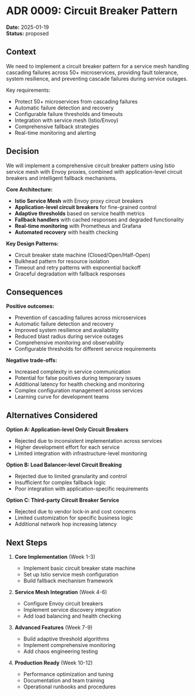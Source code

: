 # ADR 0009: Circuit Breaker Pattern

**Date:** 2025-01-19  
**Status:** proposed

## Context

We need to implement a circuit breaker pattern for a service mesh handling cascading failures across 50+ microservices, providing fault tolerance, system resilience, and preventing cascade failures during service outages.

Key requirements:
- Protect 50+ microservices from cascading failures
- Automatic failure detection and recovery
- Configurable failure thresholds and timeouts
- Integration with service mesh (Istio/Envoy)
- Comprehensive fallback strategies
- Real-time monitoring and alerting

## Decision

We will implement a comprehensive circuit breaker pattern using Istio service mesh with Envoy proxies, combined with application-level circuit breakers and intelligent fallback mechanisms.

**Core Architecture:**
- **Istio Service Mesh** with Envoy proxy circuit breakers
- **Application-level circuit breakers** for fine-grained control
- **Adaptive thresholds** based on service health metrics
- **Fallback handlers** with cached responses and degraded functionality
- **Real-time monitoring** with Prometheus and Grafana
- **Automated recovery** with health checking

**Key Design Patterns:**
- Circuit breaker state machine (Closed/Open/Half-Open)
- Bulkhead pattern for resource isolation
- Timeout and retry patterns with exponential backoff
- Graceful degradation with fallback responses

## Consequences

**Positive outcomes:**
- Prevention of cascading failures across microservices
- Automatic failure detection and recovery
- Improved system resilience and availability
- Reduced blast radius during service outages
- Comprehensive monitoring and observability
- Configurable thresholds for different service requirements

**Negative trade-offs:**
- Increased complexity in service communication
- Potential for false positives during temporary issues
- Additional latency for health checking and monitoring
- Complex configuration management across services
- Learning curve for development teams

## Alternatives Considered

**Option A: Application-level Only Circuit Breakers**
- Rejected due to inconsistent implementation across services
- Higher development effort for each service
- Limited integration with infrastructure-level monitoring

**Option B: Load Balancer-level Circuit Breaking**
- Rejected due to limited granularity and control
- Insufficient for complex fallback logic
- Poor integration with application-specific requirements

**Option C: Third-party Circuit Breaker Service**
- Rejected due to vendor lock-in and cost concerns
- Limited customization for specific business logic
- Additional network hop increasing latency

## Next Steps

1. **Core Implementation** (Week 1-3)
   - Implement basic circuit breaker state machine
   - Set up Istio service mesh configuration
   - Build fallback mechanism framework

2. **Service Mesh Integration** (Week 4-6)
   - Configure Envoy circuit breakers
   - Implement service discovery integration
   - Add load balancing and health checking

3. **Advanced Features** (Week 7-9)
   - Build adaptive threshold algorithms
   - Implement comprehensive monitoring
   - Add chaos engineering testing

4. **Production Ready** (Week 10-12)
   - Performance optimization and tuning
   - Documentation and team training
   - Operational runbooks and procedures
